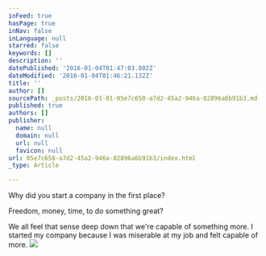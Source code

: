 ```yaml
---
inFeed: true
hasPage: true
inNav: false
inLanguage: null
starred: false
keywords: []
description: ''
datePublished: '2016-01-04T01:47:03.802Z'
dateModified: '2016-01-04T01:46:21.132Z'
title: ''
author: []
sourcePath: _posts/2016-01-01-05e7c658-a7d2-45a2-946a-02896a6b91b3.md
published: true
authors: []
publisher:
  name: null
  domain: null
  url: null
  favicon: null
url: 05e7c658-a7d2-45a2-946a-02896a6b91b3/index.html
_type: Article

---
```

Why did you start a company in the first place?

Freedom, money, time, to do something great?

We all feel that sense deep down that we're capable of something more. I started my company because I was miserable at my job and felt capable of more.
![](https://the-grid-user-content.s3-us-west-2.amazonaws.com/8039538f-080a-4f1f-bbe1-d12fc6fb03ec.jpg)